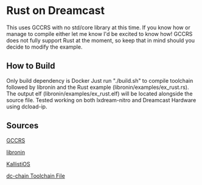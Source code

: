 # Rust on Dreamcast
This uses GCCRS with no std/core library at this time. If you know how
or manage to compile either let me know I'd be excited to know how! GCCRS
does not fully support Rust at the moment, so keep that in mind should you 
decide to modify the example.


## How to Build
Only build dependency is Docker
Just run "./build.sh" to compile toolchain followed by libronin and
the Rust example (libronin/examples/ex_rust.rs). The output elf 
(libronin/examples/ex_rust.elf) will be located alongside the source 
file. Tested working on both lxdream-nitro and Dreamcast Hardware 
using dcload-ip.

## Sources
[GCCRS](https://github.com/Rust-GCC/gccrs)

[libronin](https://github.com/Rust-GCC/gccrs/issues/869)

[KallistiOS](https://github.com/KallistiOS/KallistiOS)

[dc-chain Toolchain File](https://github.com/KallistiOS/KallistiOS/pull/90)